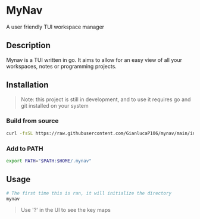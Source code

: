 # MyNav

A user friendly TUI workspace manager

## Description
Mynav is a TUI written in go. It aims to allow for an easy view of all your workspaces, notes or programming projects.

## Installation
> Note: this project is still in development, and to use it requires go and git installed on your system

### Build from source

```bash
curl -fsSL https://raw.githubusercontent.com/GianlucaP106/mynav/main/install.sh | bash
```

### Add to PATH
```bash
export PATH="$PATH:$HOME/.mynav"
```

## Usage
```bash
# The first time this is ran, it will initialize the directory
mynav
```

> Use '?' in the UI to see the key maps
